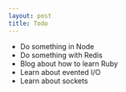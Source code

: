 ```yaml
---
layout: post
title: Todo
---
```


* Do something in Node
* Do something with Redis
* Blog about how to learn Ruby
* Learn about evented I/O
* Learn about sockets
